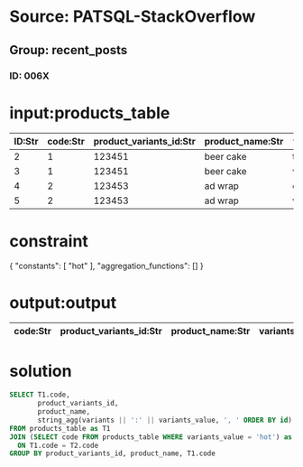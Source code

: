 # Source: PATSQL-StackOverflow
## Group: recent_posts
### ID: 006X

# input:products_table

| ID:Str | code:Str | product_variants_id:Str | product_name:Str | variants:Str | variants_value:Str |
|---|---|---|---|---|---|
| 2 | 1 | 123451 | beer cake | temperature | hot |
| 3 | 1 | 123451 | beer cake | weight | 0.5 |
| 4 | 2 | 123453 | ad wrap | color | green |
| 5 | 2 | 123453 | ad wrap | weight | 1 |

# constraint

{
  "constants": [
    "hot"
  ],
  "aggregation_functions": []
}

# output:output

| code:Str | product_variants_id:Str | product_name:Str | variants_and_values:Str |
|---|---|---|---|

# solution

```sql
SELECT T1.code,
       product_variants_id,
       product_name,
       string_agg(variants || ':' || variants_value, ', ' ORDER BY id) as variants_and_values
FROM products_table as T1
JOIN (SELECT code FROM products_table WHERE variants_value = 'hot') as T2
  ON T1.code = T2.code
GROUP BY product_variants_id, product_name, T1.code
```
